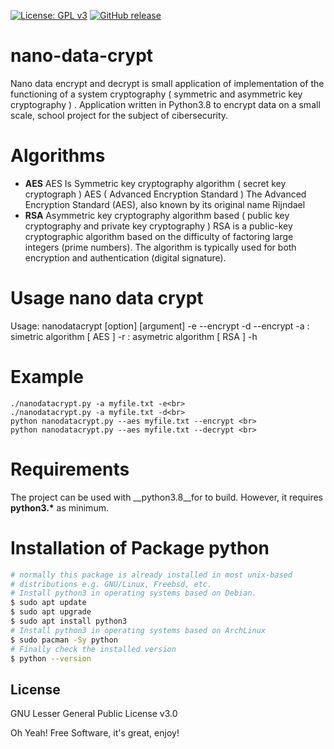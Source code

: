 [![License: GPL v3](https://img.shields.io/badge/License-GPLv3-blue.svg)](https://www.gnu.org/licenses/gpl-3.0)
[![GitHub release](https://img.shields.io/badge/release-v1.0.0-green)](https://github.com/d4rk6h05t/nano-data-crypt)

# nano-data-crypt
Nano data encrypt and decrypt is small application of  implementation of the functioning of a  system cryptography ( symmetric and  asymmetric key cryptography ) . Application written in Python3.8 to  encrypt data on a small scale, school project for the subject of cibersecurity. 
# Algorithms
  - __AES__
    AES Is Symmetric key cryptography algorithm ( secret key cryptograph ) AES ( Advanced Encryption Standard )
    The Advanced Encryption Standard (AES), also known by its original name Rijndael
  - __RSA__
    Asymmetric key cryptography algorithm based ( public key cryptography and private key cryptography )
    RSA is a public-key cryptographic algorithm based on the difficulty of factoring large integers (prime numbers).
    The algorithm is typically used for both encryption and authentication (digital signature).

# Usage nano data crypt
  Usage: nanodatacrypt [option]  <file> [argument] 
         -e --encrypt 
         -d --encrypt 
         -a <aes>: simetric algorithm  [ AES ] 
         -r <rsa>: asymetric algorithm [ RSA ]
         -h <help>  
# Example
    ./nanodatacrypt.py -a myfile.txt -e<br>
    ./nanodatacrypt.py -a myfile.txt -d<br>
    python nanodatacrypt.py --aes myfile.txt --encrypt <br>
    python nanodatacrypt.py --aes myfile.txt --decrypt <br>
    
    
# Requirements
The project can be used with __python3.8__for to build. However, it requires __python3.*__ as minimum.

# Installation of Package python
```sh
# normally this package is already installed in most unix-based 
# distributions e.g. GNU/Linux, Freebsd, etc.
# Install python3 in operating systems based on Debian.
$ sudo apt update
$ sudo apt upgrade
$ sudo apt install python3
# Install python3 in operating systems based on ArchLinux
$ sudo pacman -Sy python
# Finally check the installed version
$ python --version
```

License
----

GNU Lesser General Public License v3.0

Oh Yeah! Free Software,  it's great, enjoy!
